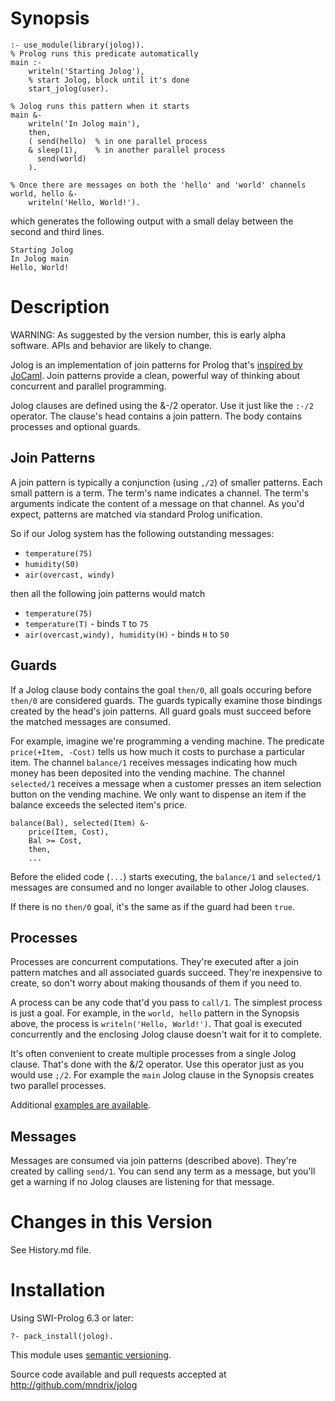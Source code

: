 # Synopsis

    :- use_module(library(jolog)).
    % Prolog runs this predicate automatically
    main :-
        writeln('Starting Jolog'),
        % start Jolog, block until it's done
        start_jolog(user).

    % Jolog runs this pattern when it starts
    main &-
        writeln('In Jolog main'),
        then,
        ( send(hello)  % in one parallel process
        & sleep(1),    % in another parallel process
          send(world)
        ).

    % Once there are messages on both the 'hello' and 'world' channels
    world, hello &-
        writeln('Hello, World!').

which generates the following output with a small delay between the
second and third lines.

    Starting Jolog
    In Jolog main
    Hello, World!

# Description

WARNING: As suggested by the version number, this is early alpha software.
APIs and behavior are likely to change.

Jolog is an implementation of join patterns for Prolog that's
[inspired by JoCaml](http://jocaml.inria.fr/).  Join patterns provide
a clean, powerful way of thinking about concurrent and parallel
programming.

Jolog clauses are defined using the &-/2 operator.  Use it just like
the `:-/2` operator.  The clause's head contains a join pattern.  The
body contains processes and optional guards.

## Join Patterns

A join pattern is typically a conjunction (using `,/2`) of smaller
patterns.  Each small pattern is a term.  The term's name indicates a
channel.  The term's arguments indicate the content of a message on
that channel.  As you'd expect, patterns are matched via standard
Prolog unification.

So if our Jolog system has the following outstanding messages:

  * `temperature(75)`
  * `humidity(50)`
  * `air(overcast, windy)`

then all the following join patterns would match

  * `temperature(75)`
  * `temperature(T)` - binds `T` to `75`
  * `air(overcast,windy), humidity(H)` - binds `H` to `50`

## Guards

If a Jolog clause body contains the goal `then/0`, all goals occuring
before `then/0` are considered guards.  The guards typically examine
those bindings created by the head's join patterns.  All guard goals
must succeed before the matched messages are consumed.

For example, imagine we're programming a vending machine.  The
predicate `price(+Item, -Cost)` tells us how much it costs to purchase
a particular item.  The channel `balance/1` receives messages
indicating how much money has been deposited into the vending machine.
The channel `selected/1` receives a message when a customer presses an
item selection button on the vending machine.  We only want to
dispense an item if the balance exceeds the selected item's price.

    balance(Bal), selected(Item) &-
        price(Item, Cost),
        Bal >= Cost,
        then,
        ...

Before the elided code (`...`) starts executing, the `balance/1` and
`selected/1` messages are consumed and no longer available to other
Jolog clauses.

If there is no `then/0` goal, it's the same as if the guard had been
`true`.

## Processes

Processes are concurrent computations.  They're executed after a join
pattern matches and all associated guards succeed.  They're
inexpensive to create, so don't worry about making thousands of them
if you need to.

A process can be any code that'd you pass to `call/1`.  The simplest
process is just a goal.  For example, in the `world, hello` pattern in
the Synopsis above, the process is `writeln('Hello, World!')`.  That
goal is executed concurrently and the enclosing Jolog clause doesn't
wait for it to complete.

It's often convenient to create multiple processes from a single Jolog
clause.  That's done with the &/2 operator.  Use this operator just
as you would use `;/2`.  For example the `main` Jolog clause in the
Synopsis creates two parallel processes.

Additional [examples are
available](https://github.com/mndrix/jolog/tree/master/examples).

## Messages

Messages are consumed via join patterns (described above).  They're
created by calling `send/1`.  You can send any term as a message, but
you'll get a warning if no Jolog clauses are listening for that
message.

# Changes in this Version

See History.md file.

# Installation

Using SWI-Prolog 6.3 or later:

    ?- pack_install(jolog).

This module uses [semantic versioning](http://semver.org/).

Source code available and pull requests accepted at
http://github.com/mndrix/jolog
